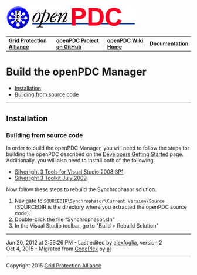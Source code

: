 [![The Open Source Phasor Data Concentrator](openPDC_Logo.png)](openPDC_Home.md)

|   |   |   |   |
|---|---|---|---|
| **[Grid Protection Alliance](http://www.gridprotectionalliance.org)** | **[openPDC Project on GitHub](https://github.com/GridProtectionAlliance/openPDC)** | **[openPDC Wiki Home](openPDC_Home.md)** | **[Documentation](openPDC_Documentation_Home.md)** |

# Build the openPDC Manager

- [Installation](#installation)
- [Building from source code](#building-from-source-code)

---

## Installation

### Building from source code

In order to build the openPDC Manager, you will need to follow the steps for building the openPDC described on the [Developers Getting Started](Developers_Getting_Started.md) page. Additionally, you will also need to install both of the following.

- [Silverlight 3 Tools for Visual Studio 2008 SP1](http://www.microsoft.com/downloads/details.aspx?familyid=9442b0f2-7465-417a-88f3-5e7b5409e9dd&displaylang=en)
- [Silverlight 3 Toolkit July 2009](http://silverlight.codeplex.com/Release/ProjectReleases.aspx?ReleaseId=24246)

Now follow these steps to rebuild the Synchrophasor solution.

1. Navigate to `SOURCEDIR\Synchrophasor\Current Version\Source` (SOURCEDIR is the directory where you extracted the openPDC source code).
2. Double-click the file "Synchrophasor.sln"
3. In the Visual Studio toolbar, go to "Build > Rebuild Solution"

---

Jun 20, 2012 at 2:59:26 PM - Last edited by [alexfoglia](Contributors/alexfoglia.md), version 2  
Oct 4, 2015 - Migrated from [CodePlex](http://openpdc.codeplex.com/wikipage?title=Build%20openPDC%20Manager%20%28Developers%29)  by [aj](https://github.com/ajstadlin)

---

Copyright 2015 [Grid Protection Alliance](http://www.gridprotectionalliance.org)
